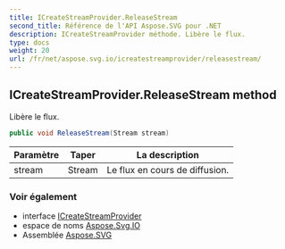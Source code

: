 ```yaml
---
title: ICreateStreamProvider.ReleaseStream
second_title: Référence de l'API Aspose.SVG pour .NET
description: ICreateStreamProvider méthode. Libère le flux.
type: docs
weight: 20
url: /fr/net/aspose.svg.io/icreatestreamprovider/releasestream/
---
```

## ICreateStreamProvider.ReleaseStream method

Libère le flux.

```csharp
public void ReleaseStream(Stream stream)
```

| Paramètre | Taper | La description |
| --- | --- | --- |
| stream | Stream | Le flux en cours de diffusion. |

### Voir également

* interface [ICreateStreamProvider](../)
* espace de noms [Aspose.Svg.IO](../../icreatestreamprovider/)
* Assemblée [Aspose.SVG](../../../)


